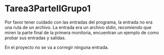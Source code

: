 # Tarea3ParteIIGrupo1
Por favor tener cuidado con las entradas del programa, la entrada no era una ruta de un archivo. La entrada era un archivo stdin, recomiendo que miren la parte final de la primera monitoria, encuentran un ejemplo de como probar sus entradas y salidas.

En el proyecto no se va a corregir ninguna entrada.
